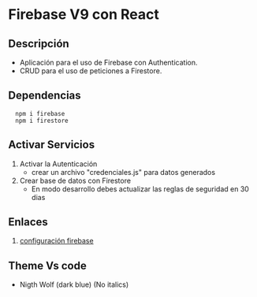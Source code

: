 # Firebase V9 con React

## Descripción

- Aplicación para el uso de Firebase con Authentication.
- CRUD para el uso de peticiones a Firestore.

## Dependencias

~~~ npm
  npm i firebase
  npm i firestore
~~~

## Activar Servicios

1. Activar la Autenticación
   - crear un archivo "credenciales.js" para datos generados  
2. Crear base de datos con Firestore
   - En modo desarrollo debes actualizar las reglas de seguridad en 30 dias

## Enlaces

1. [configuración firebase](https://www.youtube.com/watch?v=rG0YjUvIFlg&list=PLMxuD8_QOm5V8vFIZELCbYgIuQF5C-FRL&index=2)

## Theme Vs code

- Nigth Wolf (dark blue) (No italics)
